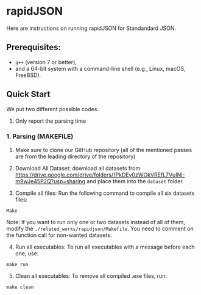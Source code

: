 # rapidJSON
Here are instructions on running rapidJSON for Standandard JSON.

## Prerequisites: 
- `g++` (version 7 or better), 
- and a 64-bit system with a command-line shell (e.g., Linux, macOS, FreeBSD). 


## Quick Start
We put two different possible codes. 
1. Only report the parsing time
<!-- 2. The performance of each query mentioned in the paper.   -->

### 1. Parsing (MAKEFILE)
1. Make sure to clone our GitHub repository (all of the mentioned passes are from the leading directory of the repository)
2. Download All Dataset: download all datasets from https://drive.google.com/drive/folders/1PkDEy0zWOkVREfL7VuINI-m9wJe45P2Q?usp=sharing and place them into the `dataset` folder.

3. Compile all files: Run the following command to compile all six datasets files:

```
Make
```

Note: If you want to run only one or two datasets instead of all of them, modify the `./related_works/rapidjson/Makefile`. You need to comment on the function call for non-wanted datasets.


4. Run all executables: To run all executables with a message before each one, use:
```
make run
```

5. Clean all executables: To remove all compiled .exe files, run:
```
make clean
```
